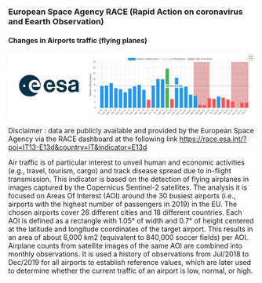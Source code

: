 ### European Space Agency RACE (Rapid Action on coronavirus and Eearth Observation)

#### Changes in Airports traffic (flying planes) 

![](esa_logo.JPG)

Disclaimer : data are publicly available and provided by the European Space Agency via the RACE dashboard at the following link https://race.esa.int/?poi=IT13-E13d&country=IT&indicator=E13d

Air traffic is of particular interest to unveil human and economic activities (e.g., travel, tourism, cargo) and track disease spread due to in-flight transmission. This indicator is based on the detection of flying airplanes in images captured by the Copernicus Sentinel-2 satellites. The analysis it is focused on Areas Of Interest (AOI) around the 30 busiest airports (i.e., airports with the highest number of passengers in 2019) in the EU. The chosen airports cover 26 different cities and 18 different countries. Each AOI is defined as a rectangle with 1.05° of width and 0.7° of height centered at the latitude and longitude coordinates of the target airport. This results in an area of about 6,000 km2 (equivalent to 840,000 soccer fields) per AOI. Airplane counts from satellite images of the same AOI are combined into monthly observations. It is used a history of observations from Jul/2018 to Dec/2019 for all airports to establish reference values, which are later used to determine whether the current traffic of an airport is low, normal, or high.
